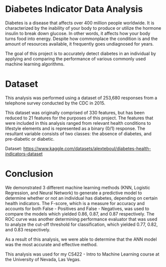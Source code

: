 # Diabetes Indicator Data Analysis

Diabetes is a disease that affects over 400 million people worldwide. It is characterized by the inability of your body to produce or utilize the hormone insulin to break down glucose. In other words, it affects how your body turns food into energy. Despite how commonplace the condition is and the amount of resources available, it frequently goes undiagnosed for years. 

The goal of this project is to accurately detect diabetes in an individual by applying and comparing the performance of various commonly used machine learning algorithms.


# Dataset
This analysis was performed using a dataset of 253,680 responses from a telephone survey conducted by the CDC in 2015. 

This dataset was originally comprised of 330 features, but has been reduced to 21 features for the purposes of this project.  The features that were included in this analysis ranged from relevant health conditions to lifestyle elements and is represented as a binary (0/1) response. The resultant variable consists of two classes: the absence of diabetes, and pre-diabetic or diabetic.

Dataset: https://www.kaggle.com/datasets/alexteboul/diabetes-health-indicators-dataset


# Conclusion
We demonstrated 3 different machine learning methods (KNN, Logistic Regression, and Neural Network) to generate a predictive model to determine whether or not an individual has diabetes, depending on certain health indicators. The F-score, which is a measure for accuracy and accounts for both False - Positives and False - Negatives, was used to compare the models which yielded 0.86, 0.87, and 0.87 respectively. The ROC curve was another determining performance evaluator that was used to analyze the cut-off threshold for classification, which yielded 0.77, 0.82, and 0.83 respectively. 

As a result of this analysis, we were able to determine that the ANN model was the most accurate and effective method.


This analysis was used for my CS422 - Intro to Machine Learning course at the University of Nevada, Las Vegas.

